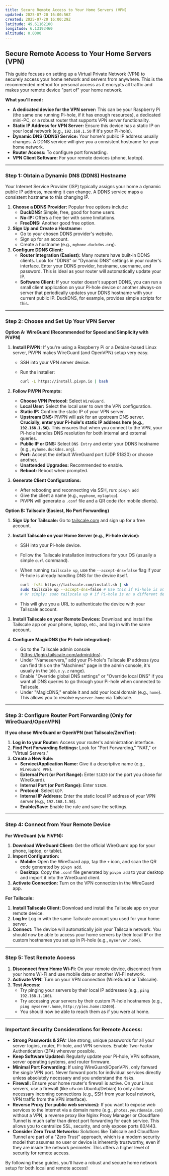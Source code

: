 ```yaml
---
title: Secure Remote Access to Your Home Servers (VPN)
updated: 2025-07-20 16:00:56Z
created: 2025-07-20 16:00:29Z
latitude: 49.61162100
longitude: 6.13193460
altitude: 0.0000
---
```


## Secure Remote Access to Your Home Servers (VPN)

This guide focuses on setting up a Virtual Private Network (VPN) to securely access your home network and servers from anywhere. This is the recommended method for personal access as it encrypts all traffic and makes your remote device "part of" your home network.

**What you'll need:**

- **A dedicated device for the VPN server:** This can be your Raspberry Pi (the same one running Pi-hole, if it has enough resources), a dedicated mini-PC, or a robust router that supports VPN server functionality.
- **Static IP Address for VPN Server:** Ensure this device has a static IP on your local network (e.g., `192.168.1.50` if it's your Pi-hole).
- **Dynamic DNS (DDNS) Service:** Your home's public IP address usually changes. A DDNS service will give you a consistent hostname for your home network.
- **Router Access:** To configure port forwarding.
- **VPN Client Software:** For your remote devices (phone, laptop).

* * *

### Step 1: Obtain a Dynamic DNS (DDNS) Hostname

Your Internet Service Provider (ISP) typically assigns your home a dynamic public IP address, meaning it can change. A DDNS service maps a consistent hostname to this changing IP.

1.  **Choose a DDNS Provider:** Popular free options include:
    - **DuckDNS:** Simple, free, good for home users.
    - **No-IP:** Offers a free tier with some limitations.
    - **FreeDNS:** Another good free option.
2.  **Sign Up and Create a Hostname:**
    - Go to your chosen DDNS provider's website.
    - Sign up for an account.
    - Create a hostname (e.g., `myhome.duckdns.org`).
3.  **Configure DDNS Client:**
    - **Router Integration (Easiest):** Many routers have built-in DDNS clients. Look for "DDNS" or "Dynamic DNS" settings in your router's interface. Enter your DDNS provider, hostname, username, and password. This is ideal as your router will automatically update your IP.
    - **Software Client:** If your router doesn't support DDNS, you can run a small client application on your Pi-hole device or another always-on server that periodically updates your DDNS hostname with your current public IP. DuckDNS, for example, provides simple scripts for this.

* * *

### Step 2: Choose and Set Up Your VPN Server

**Option A: WireGuard (Recommended for Speed and Simplicity with PiVPN)**

1.  **Install PiVPN:** If you're using a Raspberry Pi or a Debian-based Linux server, PiVPN makes WireGuard (and OpenVPN) setup very easy.
    
    - SSH into your VPN server device.
        
    - Run the installer:
        
        ```bash
        curl -L https://install.pivpn.io | bash
        ```
        
2.  **Follow PiVPN Prompts:**
    
    - **Choose VPN Protocol:** Select `WireGuard`.
    - **Local User:** Select the local user to own the VPN configuration.
    - **Static IP:** Confirm the static IP of your VPN server.
    - **Upstream DNS:** PiVPN will ask for an upstream DNS server. **Crucially, enter your Pi-hole's static IP address here (e.g., `192.168.1.50`).** This ensures that when you connect to the VPN, your Pi-hole handles DNS resolution for both internal and external queries.
    - **Public IP or DNS:** Select `DNS Entry` and enter your DDNS hostname (e.g., `myhome.duckdns.org`).
    - **Port:** Accept the default WireGuard port (UDP 51820) or choose another.
    - **Unattended Upgrades:** Recommended to enable.
    - **Reboot:** Reboot when prompted.
3.  **Generate Client Configurations:**
    
    - After rebooting and reconnecting via SSH, run: `pivpn add`
    - Give the client a name (e.g., `myphone`, `mylaptop`).
    - PiVPN will generate a `.conf` file and a QR code (for mobile clients).

**Option B: Tailscale (Easiest, No Port Forwarding)**

1.  **Sign Up for Tailscale:** Go to [tailscale.com](https://tailscale.com/) and sign up for a free account.
    
2.  **Install Tailscale on your Home Server (e.g., Pi-hole device):**
    
    - SSH into your Pi-hole device.
        
    - Follow the Tailscale installation instructions for your OS (usually a simple `curl` command).
        
    - When running `tailscale up`, use the `--accept-dns=false` flag if your Pi-hole is already handling DNS for the device itself.
        
        ```bash
        curl -fsSL https://tailscale.com/install.sh | sh
        sudo tailscale up --accept-dns=false # Use this if Pi-hole is on the same device
        # Or simply: sudo tailscale up # if Pi-hole is on a different device
        ```
        
    - This will give you a URL to authenticate the device with your Tailscale account.
        
3.  **Install Tailscale on your Remote Devices:** Download and install the Tailscale app on your phone, laptop, etc., and log in with the same account.
    
4.  **Configure MagicDNS (for Pi-hole integration):**
    
    - Go to the Tailscale admin console (https://login.tailscale.com/admin/dns).
    - Under "Nameservers," add your Pi-hole's Tailscale IP address (you can find this on the "Machines" page in the admin console, it's usually in the `100.x.y.z` range).
    - Enable "Override global DNS settings" or "Override local DNS" if you want all DNS queries to go through your Pi-hole when connected to Tailscale.
    - Under "MagicDNS," enable it and add your local domain (e.g., `home`). This allows you to resolve `myserver.home` via Tailscale.

* * *

### Step 3: Configure Router Port Forwarding (Only for WireGuard/OpenVPN)

**If you chose WireGuard or OpenVPN (not Tailscale/ZeroTier):**

1.  **Log in to your Router:** Access your router's administration interface.
2.  **Find Port Forwarding Settings:** Look for "Port Forwarding," "NAT," or "Virtual Servers."
3.  **Create a New Rule:**
    - **Service/Application Name:** Give it a descriptive name (e.g., `WireGuard VPN`).
    - **External Port (or Port Range):** Enter `51820` (or the port you chose for WireGuard).
    - **Internal Port (or Port Range):** Enter `51820`.
    - **Protocol:** Select `UDP`.
    - **Internal IP Address:** Enter the static local IP address of your VPN server (e.g., `192.168.1.50`).
    - **Enable/Save:** Enable the rule and save the settings.

* * *

### Step 4: Connect from Your Remote Device

**For WireGuard (via PiVPN):**

1.  **Download WireGuard Client:** Get the official WireGuard app for your phone, laptop, or tablet.
2.  **Import Configuration:**
    - **Mobile:** Open the WireGuard app, tap the `+` icon, and scan the QR code generated by `pivpn add`.
    - **Desktop:** Copy the `.conf` file generated by `pivpn add` to your desktop and import it into the WireGuard client.
3.  **Activate Connection:** Turn on the VPN connection in the WireGuard app.

**For Tailscale:**

1.  **Install Tailscale Client:** Download and install the Tailscale app on your remote device.
2.  **Log In:** Log in with the same Tailscale account you used for your home server.
3.  **Connect:** The device will automatically join your Tailscale network. You should now be able to access your home servers by their local IP or the custom hostnames you set up in Pi-hole (e.g., `myserver.home`).

* * *

### Step 5: Test Remote Access

1.  **Disconnect from Home Wi-Fi:** On your remote device, disconnect from your home Wi-Fi and use mobile data or another Wi-Fi network.
2.  **Activate VPN:** Turn on your VPN connection (WireGuard or Tailscale).
3.  **Test Access:**
    - Try pinging your servers by their local IP addresses (e.g., `ping 192.168.1.100`).
    - Try accessing your servers by their custom Pi-hole hostnames (e.g., `ping myserver.home`, `http://plex.home:32400`).
    - You should now be able to reach them as if you were at home.

* * *

### Important Security Considerations for Remote Access:

- **Strong Passwords & 2FA:** Use strong, unique passwords for all your server logins, router, Pi-hole, and VPN services. Enable Two-Factor Authentication (2FA) wherever possible.
- **Keep Software Updated:** Regularly update your Pi-hole, VPN software, server operating systems, and router firmware.
- **Minimal Port Forwarding:** If using WireGuard/OpenVPN, only forward the *single* VPN port. Never forward ports for individual services directly unless absolutely necessary and you understand the risks.
- **Firewall:** Ensure your home router's firewall is active. On your Linux servers, use a firewall (like `ufw` on Ubuntu/Debian) to only allow necessary incoming connections (e.g., SSH from your local network, VPN traffic from the VPN interface).
- **Reverse Proxy (for public web services):** If you want to expose web services to the internet via a domain name (e.g., `photos.yourdomain.com`) without a VPN, a reverse proxy like Nginx Proxy Manager or Cloudflare Tunnel is much safer than direct port forwarding for each service. This allows you to centralize SSL, security, and only expose ports 80/443.
- **Consider Zero Trust Networks:** Solutions like Tailscale and Cloudflare Tunnel are part of a "Zero Trust" approach, which is a modern security model that assumes no user or device is inherently trustworthy, even if they are inside the network perimeter. This offers a higher level of security for remote access.

By following these guides, you'll have a robust and secure home network setup for both local and remote access!